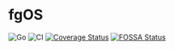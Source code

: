 # fgOS
![Go](https://github.com/fgsoftware1/fgOS/workflows/Go/badge.svg?branch=master)
![CI](https://github.com/fgsoftware1/fgOS/workflows/CI/badge.svg?branch=master)
[![Coverage Status](https://coveralls.io/repos/github/fgsoftware1/fgOS/badge.svg?branch=master)](https://coveralls.io/github/fgsoftware1/fgOS?branch=master)
[![FOSSA Status](https://app.fossa.com/api/projects/git%2Bgithub.com%2Ffgsoftware1%2FfgOS.svg?type=shield)](https://app.fossa.com/projects/git%2Bgithub.com%2Ffgsoftware1%2FfgOS?ref=badge_shield)
